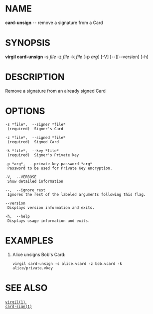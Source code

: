 NAME
====

**card-unsign** -- remove a signature from a Card

SYNOPSIS
========

**virgil card-unsign** -s *file* -z *file* -k *file* \[-p *arg*\] \[-V\]
\[--\]\[--version\] \[-h\]

DESCRIPTION
===========

Remove a signature from an already signed Card

OPTIONS
=======

    -s *file*,  --signer *file*
     (required)  Signer's Card

    -z *file*,  --signed *file*
     (required)  Signed Card

    -k *file*,  --key *file*
     (required)  Signer's Private key

    -p *arg*,  --private-key-password *arg*
     Password to be used for Private Key encryption.

    -V,  --VERBOSE
     Show detailed information

    --,  --ignore_rest
     Ignores the rest of the labeled arguments following this flag.

    --version
     Displays version information and exits.

    -h,  --help
     Displays usage information and exits.

EXAMPLES
========

1.  Alice unsigns Bob's Card:

        virgil card-unsign -s alice.vcard -z bob.vcard -k alice/private.vkey

SEE ALSO
========

[`virgil(1)`](../markdown/virgil.1.md),  
[`card-sign(1)`](../markdown/card-sign.1.md)
